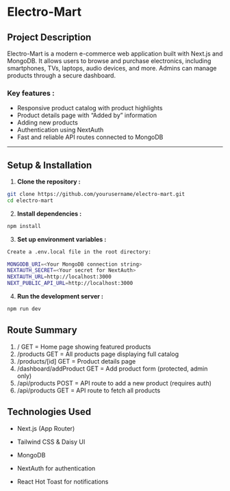 # Electro-Mart

## Project Description
Electro-Mart is a modern e-commerce web application built with Next.js and MongoDB. It allows users to browse and purchase electronics, including smartphones, TVs, laptops, audio devices, and more. Admins can manage products through a secure dashboard.

### Key features :
- Responsive product catalog with product highlights
- Product details page with “Added by” information
- Adding new products
- Authentication using NextAuth
- Fast and reliable API routes connected to MongoDB

---

## Setup & Installation

1. **Clone the repository :**
```bash
git clone https://github.com/yourusername/electro-mart.git
cd electro-mart
```

2. **Install dependencies :**

```bash
npm install
```

3. **Set up environment variables :**
```bash
Create a .env.local file in the root directory:

MONGODB_URI=<Your MongoDB connection string>
NEXTAUTH_SECRET=<Your secret for NextAuth>
NEXTAUTH_URL=http://localhost:3000
NEXT_PUBLIC_API_URL=http://localhost:3000
```

4. **Run the development server :**
```bash
npm run dev
```

## Route Summary

1. / GET = Home page showing featured products
2. /products GET = All products page displaying full catalog
3. /products/[id] GET = Product details page
4. /dashboard/addProduct GET = Add product form (protected, admin only)
5. /api/products POST = API route to add a new product (requires auth)
6. /api/products GET = API route to fetch all products


## Technologies Used

- Next.js (App Router)

- Tailwind CSS & Daisy UI

- MongoDB

- NextAuth for authentication

- React Hot Toast for notifications
